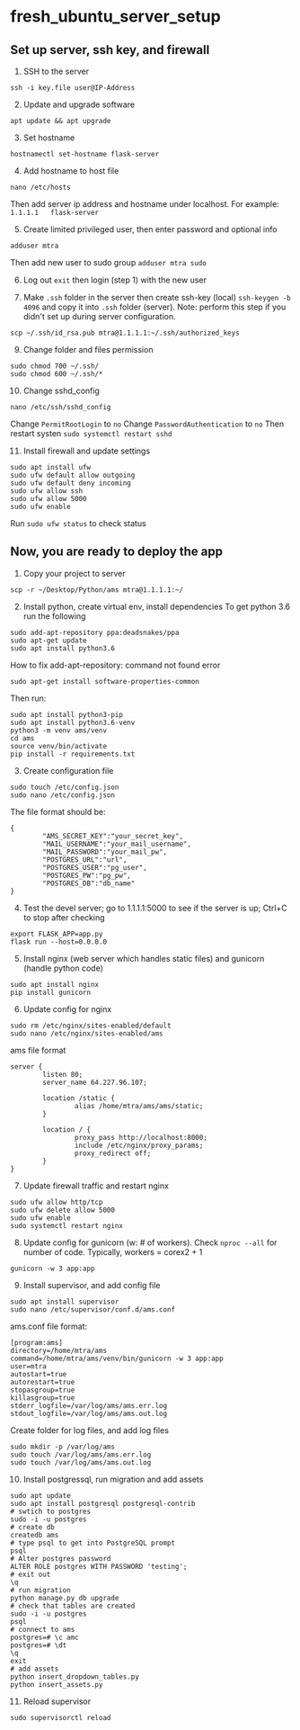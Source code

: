 # fresh_ubuntu_server_setup

## Set up server, ssh key, and firewall

1. SSH to the server
```
ssh -i key.file user@IP-Address
```

2. Update and upgrade software
```
apt update && apt upgrade
```

3. Set hostname
```
hostnamectl set-hostname flask-server
```

4. Add hostname to host file
```
nano /etc/hosts
```
Then add server ip address and hostname under localhost. For example:  `1.1.1.1   flask-server`

5. Create limited privileged user, then enter password and optional info
```
adduser mtra
```
Then add new user to sudo group `adduser mtra sudo`

6. Log out `exit` then login (step 1) with the new user

8. Make `.ssh` folder in the server then create ssh-key (local) `ssh-keygen -b 4096` and copy it into `.ssh` folder (server). Note: perform this step if you didn't set up during server configuration.
```
scp ~/.ssh/id_rsa.pub mtra@1.1.1.1:~/.ssh/authorized_keys
```

9. Change folder and files permission
```
sudo chmod 700 ~/.ssh/
sudo chmod 600 ~/.ssh/*
```

10. Change sshd_config
```
nano /etc/ssh/sshd_config
```
Change `PermitRootLogin` to `no`
Change `PasswordAuthentication` to `no`
Then restart systen `sudo systemctl restart sshd`

11. Install firewall and update settings
```
sudo apt install ufw
sudo ufw default allow outgoing
sudo ufw default deny incoming
sudo ufw allow ssh
sudo ufw allow 5000
sudo ufw enable
```
Run `sudo ufw status` to check status

## Now, you are ready to deploy the app

1. Copy your project to server
```
scp -r ~/Desktop/Python/ams mtra@1.1.1.1:~/
```

2. Install python, create virtual env, install dependencies
To get python 3.6 run the following
```
sudo add-apt-repository ppa:deadsnakes/ppa
sudo apt-get update
sudo apt install python3.6
```
How to fix add-apt-repository: command not found error
```
sudo apt-get install software-properties-common
```
Then run:
```
sudo apt install python3-pip
sudo apt install python3.6-venv
python3 -m venv ams/venv
cd ams
source venv/bin/activate
pip install -r requirements.txt
```

3. Create configuration file
```
sudo touch /etc/config.json
sudo nano /etc/config.json
```
The file format should be:
```
{
        "AMS_SECRET_KEY":"your_secret_key",
        "MAIL_USERNAME":"your_mail_username",
        "MAIL_PASSWORD":"your_mail_pw",
        "POSTGRES_URL":"url",
        "POSTGRES_USER":"pg_user",
        "POSTGRES_PW":"pg_pw",
        "POSTGRES_DB":"db_name"
}
```

4. Test the devel server; go to 1.1.1.1:5000 to see if the server is up; Ctrl+C to stop after checking
```
export FLASK_APP=app.py
flask run --host=0.0.0.0
```

5. Install nginx (web server which handles static files) and gunicorn (handle python code)
```
sudo apt install nginx
pip install gunicorn
```

6. Update config for nginx
```
sudo rm /etc/nginx/sites-enabled/default
sudo nano /etc/nginx/sites-enabled/ams
```
ams file format
```
server {
        listen 80;
        server_name 64.227.96.107;

        location /static {
                alias /home/mtra/ams/ams/static;
        }

        location / {
                proxy_pass http://localhost:8000;
                include /etc/nginx/proxy_params;
                proxy_redirect off;
        }
}
```

7. Update firewall traffic and restart nginx
```
sudo ufw allow http/tcp
sudo ufw delete allow 5000
sudo ufw enable
sudo systemctl restart nginx
```

8. Update config for gunicorn (w: # of workers). Check `nproc --all` for number of code. Typically, workers = corex2 + 1
```
gunicorn -w 3 app:app
```

9. Install supervisor, and add config file
```
sudo apt install supervisor
sudo nano /etc/supervisor/conf.d/ams.conf
```
ams.conf file format:
```
[program:ams]
directory=/home/mtra/ams
command=/home/mtra/ams/venv/bin/gunicorn -w 3 app:app
user=mtra
autostart=true
autorestart=true
stopasgroup=true
killasgroup=true
stderr_logfile=/var/log/ams/ams.err.log
stdout_logfile=/var/log/ams/ams.out.log
```
Create folder for log files, and add log files
```
sudo mkdir -p /var/log/ams
sudo touch /var/log/ams/ams.err.log
sudo touch /var/log/ams/ams.out.log
```

10. Install postgressql, run migration and add assets
```
sudo apt update
sudo apt install postgresql postgresql-contrib
# swtich to postgres
sudo -i -u postgres
# create db
createdb ams
# type psql to get into PostgreSQL prompt
psql
# Alter postgres password
ALTER ROLE postgres WITH PASSWORD 'testing';
# exit out
\q
# run migration
python manage.py db upgrade
# check that tables are created
sudo -i -u postgres
psql
# connect to ams
postgres=# \c amc
postgres=# \dt
\q
exit
# add assets
python insert_dropdown_tables.py
python insert_assets.py 
```

11. Reload supervisor
```
sudo supervisorctl reload
```
